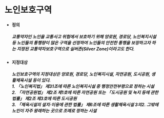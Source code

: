 # 노인보호구역
<ul>
  <li>
    <h4>정의</h4>
  </li>
    <h5>
      교통약자인 노인을 교통사고 위험에서 보호하기 위해 양로원, 경로당, 노인복지시설 등 
      노인들의 통행량이 많은 구역을 선정하여 노인들의 안전한 통행을 보장하고자 하는 
      지정된 교통약자보호구역으로 실버존(Silver Zone)이라고도 한다.
    </h5>
  <li>
    <h4>지정대상</h4>
  </li>
      <h5>
        노인보호구역의 지정대상은 양로원, 경로당, 노인복지시설, 자연공원, 도시공원, 생활체육시설 등이 있다.
        <br>
          1. 「노인복지법」 제31조에 따른 노인복지시설 중 행정안전부령으로 정하는 시설
        <br>
          2. 「자연공원법」 제2조 제1호에 따른 자연공원 또는 「도시공원 및 녹지 등에 관한 법률」 제2조 제3호에 따른 도시공원
        <br>
          3. 「체육시설의 설치·이용에 관한 법률」 제6조에 따른 생활체육시설
          3의2. 그밖에 노인이 자주 왕래하는 곳으로 조례로 정하는 시설
      </h5>

